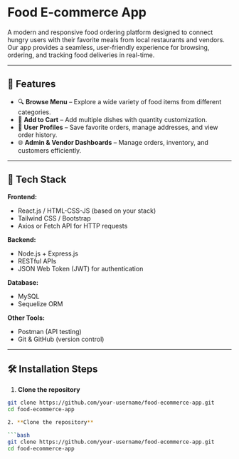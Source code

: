 # Food E-commerce App

A modern and responsive food ordering platform designed to connect hungry users with their favorite meals from local restaurants and vendors. Our app provides a seamless, user-friendly experience for browsing, ordering, and tracking food deliveries in real-time.

---

## 🚀 Features

- 🔍 **Browse Menu** – Explore a wide variety of food items from different categories.
- 🛒 **Add to Cart** – Add multiple dishes with quantity customization.
- 👤 **User Profiles** – Save favorite orders, manage addresses, and view order history.
- 🌐 **Admin & Vendor Dashboards** – Manage orders, inventory, and customers efficiently.

---

## 📱 Tech Stack

**Frontend:**
- React.js / HTML-CSS-JS (based on your stack)
- Tailwind CSS / Bootstrap
- Axios or Fetch API for HTTP requests

**Backend:**
- Node.js + Express.js
- RESTful APIs
- JSON Web Token (JWT) for authentication

**Database:**
- MySQL
- Sequelize ORM

**Other Tools:**
- Postman (API testing)
- Git & GitHub (version control)

---

## 🛠️ Installation Steps

1. **Clone the repository**

```bash
git clone https://github.com/your-username/food-ecommerce-app.git
cd food-ecommerce-app

2. **Clone the repository**

```bash
git clone https://github.com/your-username/food-ecommerce-app.git
cd food-ecommerce-app


